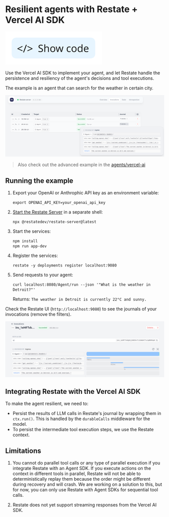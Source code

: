 # Resilient agents with Restate + Vercel AI SDK
[<img src="https://raw.githubusercontent.com/restatedev/img/refs/heads/main/show-code.svg">](src/app.ts)

Use the Vercel AI SDK to implement your agent, and let Restate handle the persistence and resiliency of the agent's decisions and tool executions.

The example is an agent that can search for the weather in certain city.

<img src="https://raw.githubusercontent.com/restatedev/ai-examples/refs/heads/main/doc/img/get-started-vercel/invocations_ui_vercel.png" alt="Using Agent SDK - journal" width="1200px"/>

> Also check out the advanced example in the [agents/vercel-ai](../../agents/vercel-ai/README.md) 

## Running the example

1. Export your OpenAI or Anthrophic API key as an environment variable:
    ```shell
    export OPENAI_API_KEY=your_openai_api_key
    ```
2. [Start the Restate Server](https://docs.restate.dev/develop/local_dev) in a separate shell:
    ```shell
    npx @restatedev/restate-server@latest
    ```
3. Start the services:
    ```shell
    npm install
    npm run app-dev
    ```
4. Register the services:
    ```shell
    restate -y deployments register localhost:9080
    ```

5. Send requests to your agent:

    ```shell
    curl localhost:8080/Agent/run --json '"What is the weather in Detroit?"'
    ```

   Returns: `The weather in Detroit is currently 22°C and sunny.`


Check the Restate UI (`http://localhost:9080`) to see the journals of your invocations (remove the filters).

<img src="https://raw.githubusercontent.com/restatedev/ai-examples/refs/heads/main/doc/img/get-started-vercel/journal_vercel.png" alt="Using Agent SDK - journal" width="1200px"/>


## Integrating Restate with the Vercel AI SDK

To make the agent resilient, we need to:
- Persist the results of LLM calls in Restate's journal by wrapping them in `ctx.run()`. This is handled by the `durableCalls` middleware for the model.
- To persist the intermediate tool execution steps, we use the Restate context.

## Limitations
1. You cannot do parallel tool calls or any type of parallel execution if you integrate Restate with an Agent SDK.
If you execute actions on the context in different tools in parallel, Restate will not be able to deterministically replay them because the order might be different during recovery and will crash.
We are working on a solution to this, but for now, you can only use Restate with Agent SDKs for sequential tool calls.

2. Restate does not yet support streaming responses from the Vercel AI SDK.